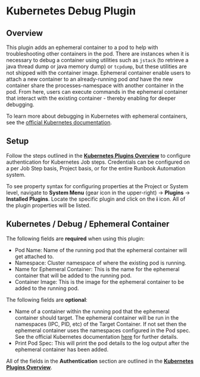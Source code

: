 # Kubernetes Debug Plugin

## Overview

This plugin adds an ephemeral container to a pod to help with troubleshooting other containers in the pod.  There are instances when it is necessary to debug a container using 
utilities such as `jstack` (to retrieve a java thread dump or java memory dump) or `tcpdump`, but these utilities are not shipped with the container image. Ephemeral container enable
users to attach a new container to an already-running pod _and_ have the new container share the processes-namespace with another container in the pod. From here, users can execute commands 
in the ephemeral container that interact with the existing container - thereby enabling for deeper debugging. 

To learn more about debugging in Kubernetes with ephemeral containers, see the [official Kubernetes documentation](https://kubernetes.io/docs/tasks/debug/debug-application/debug-running-pod/#ephemeral-container).

## Setup

Follow the steps outlined in the [**Kubernetes Plugins Overview**](/manual/plugins/kubernetes-open-source.md) to configure authentication for Kubernetes Job steps.
Credentials can be configured on a per Job Step basis, Project basis, or for the entire Runbook Automation system.

To see property syntax for configuring properties at the Project or System level, navigate to **System Menu** (gear icon in the upper-right) -> **Plugins** -> **Installed Plugins**.
Locate the specific plugin and click on the **i** icon.  All of the plugin properties will be listed.

## Kubernetes / Debug / Ephemeral Container

The following fields are **required** when using this plugin:

* Pod Name: Name of the running pod that the ephemeral container will get attached to.
* Namespace: Cluster namespace of where the existing pod is running.
* Name for Ephemeral Container: This is the name for the ephemeral container that will be added to the running pod.
* Container Image: This is the image for the ephemeral container to be added to the running pod.

The following fields are **optional**:
* Name of a container within the running pod that the ephemeral container should target. The ephemeral container will be run in the namespaces (IPC, PID, etc) of the Target Container. If not set then the ephemeral container uses the namespaces configured in the Pod spec. See the official Kubernetes documentation [here](https://kubernetes.io/docs/tasks/debug/debug-application/debug-running-pod/#ephemeral-container) for further details.
* Print Pod Spec: This will print the pod details to the log output after the ephemeral container has been added.

All of the fields in the **Authentication** section are outlined in the [**Kubernetes Plugins Overview**](/manual/plugins/kubernetes-plugins-overview).